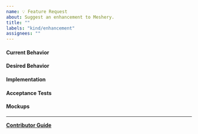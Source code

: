 ```yaml
---
name: 💡 Feature Request
about: Suggest an enhancement to Meshery.
title: ""
labels: "kind/enhancement"
assignees: ""
---
```


#### Current Behavior

<!-- A brief description of what the problem is. (e.g. I need to be able to...) -->

#### Desired Behavior

<!-- A brief description of the enhancement. -->

#### Implementation

<!-- [Optional] Specifics on the approach to fulfilling the feature request. -->

#### Acceptance Tests

<!-- [Optional] Stipulations of functional behavior or non-functional items that must be in-place in order for the issue to be closed. -->

#### Mockups

<!-- [Optional] Any visual diagrams of the desired user interface. -->

---

**[Contributor Guide](https://github.com/BUGS-NYU/bugs-nyu.github.io/blob/master/contribution/CONTRIBUTING.md)**
